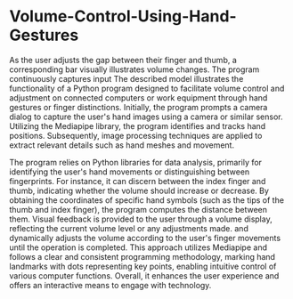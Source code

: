 # Volume-Control-Using-Hand-Gestures
As the user adjusts the gap between their finger and thumb, a corresponding bar visually illustrates volume changes. The program continuously captures input The described model illustrates the functionality of a Python program designed to facilitate volume control and adjustment on connected computers or work equipment through hand gestures or finger distinctions. Initially, the program prompts a camera dialog to capture the user's hand images using a camera or similar sensor. Utilizing the Mediapipe library, the program identifies and tracks hand positions. Subsequently, image processing techniques are applied to extract relevant details such as hand meshes and movement.

The program relies on Python libraries for data analysis, primarily for identifying the user's hand movements or distinguishing between fingerprints. For instance, it can discern between the index finger and thumb, indicating whether the volume should increase or decrease. By obtaining the coordinates of specific hand symbols (such as the tips of the thumb and index finger), the program computes the distance between them. Visual feedback is provided to the user through a volume display, reflecting the current volume level or any adjustments made.
and dynamically adjusts the volume according to the user's finger movements until the operation is completed. This approach utilizes Mediapipe and follows a clear and consistent programming methodology, marking hand landmarks with dots representing key points, enabling intuitive control of various computer functions. Overall, it enhances the user experience and offers an interactive means to engage with technology.


